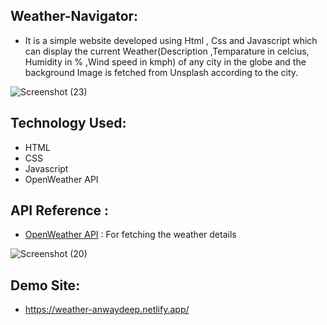 ## Weather-Navigator:
- It is a simple website developed using Html , Css and Javascript which can display the current Weather(Description ,Temparature in celcius, Humidity in % ,Wind speed in kmph) of any city in the globe and the background Image is fetched from Unsplash according to the city.

![Screenshot (23)](https://user-images.githubusercontent.com/81034448/124375726-4935e600-dcc1-11eb-811e-aa18c8ce1fc2.png)

## Technology Used:

- HTML
- CSS
- Javascript
- OpenWeather API

## API Reference :

- [OpenWeather API](https://openweathermap.org/api) : For fetching the weather details

![Screenshot (20)](https://user-images.githubusercontent.com/81034448/124375997-72a34180-dcc2-11eb-892a-d5a4910e58f9.png)

## Demo Site:
- https://weather-anwaydeep.netlify.app/



